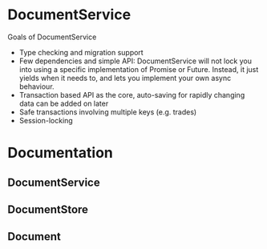 # DocumentService

Goals of DocumentService
- Type checking and migration support
- Few dependencies and simple API: DocumentService will not lock you into using a specific implementation of Promise or Future. Instead, it just yields when it needs to, and lets you implement your own async behaviour.
- Transaction based API as the core, auto-saving for rapidly changing data can be added on later
- Safe transactions involving multiple keys (e.g. trades)
- Session-locking

# Documentation

## DocumentService

## DocumentStore

## Document